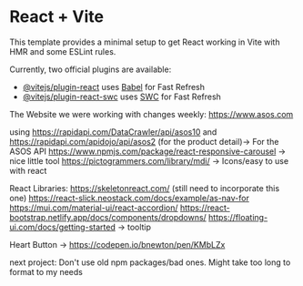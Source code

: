 # React + Vite

This template provides a minimal setup to get React working in Vite with HMR and some ESLint rules.

Currently, two official plugins are available:

- [@vitejs/plugin-react](https://github.com/vitejs/vite-plugin-react/blob/main/packages/plugin-react/README.md) uses [Babel](https://babeljs.io/) for Fast Refresh
- [@vitejs/plugin-react-swc](https://github.com/vitejs/vite-plugin-react-swc) uses [SWC](https://swc.rs/) for Fast Refresh

The Website we were working with changes weekly: https://www.asos.com

using https://rapidapi.com/DataCrawler/api/asos10 and https://rapidapi.com/apidojo/api/asos2 (for the product detail)-> For the ASOS API
https://www.npmjs.com/package/react-responsive-carousel -> nice little tool
https://pictogrammers.com/library/mdi/ -> Icons/easy to use with react

React Libraries: 
https://skeletonreact.com/ (still need to incorporate this one)
https://react-slick.neostack.com/docs/example/as-nav-for
https://mui.com/material-ui/react-accordion/
https://react-bootstrap.netlify.app/docs/components/dropdowns/
https://floating-ui.com/docs/getting-started -> tooltip

Heart Button -> https://codepen.io/bnewton/pen/KMbLZx

next project: Don't use old npm packages/bad ones. Might take too long to format to my needs
